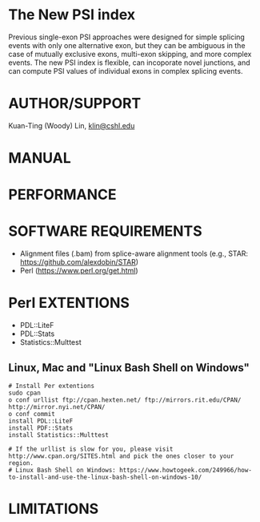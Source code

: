 The New PSI index
=================
Previous single-exon PSI approaches were designed for simple splicing events with only one alternative exon, but they can be ambiguous in the case of mutually exclusive exons, multi-exon skipping, and more complex events. The new PSI index is flexible, can incoporate novel junctions, and can compute PSI values of individual exons in complex splicing events.

AUTHOR/SUPPORT
==============
Kuan-Ting (Woody) Lin, klin@cshl.edu

MANUAL
======

PERFORMANCE
==============


SOFTWARE REQUIREMENTS
==============================
  * Alignment files (.bam) from splice-aware alignment tools (e.g., STAR: https://github.com/alexdobin/STAR)
  * Perl (https://www.perl.org/get.html)

Perl EXTENTIONS
==============================
  * PDL::LiteF
  * PDL::Stats
  * Statistics::Multtest

Linux, Mac and "Linux Bash Shell on Windows"
-----

```
# Install Per extentions
sudo cpan
o conf urllist ftp://cpan.hexten.net/ ftp://mirrors.rit.edu/CPAN/ http://mirror.nyi.net/CPAN/
o conf commit
install PDL::LiteF
install PDF::Stats
install Statistics::Multtest

# If the urllist is slow for you, please visit http://www.cpan.org/SITES.html and pick the ones closer to your region.
# Linux Bash Shell on Windows: https://www.howtogeek.com/249966/how-to-install-and-use-the-linux-bash-shell-on-windows-10/
```


LIMITATIONS
===========



